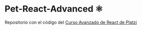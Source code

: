 # Pet-React-Advanced ⚛️

Repositorio con el código del [Curso Avanzado de React de Platzi](https://platzi.com/cursos/react-avanzado/)

